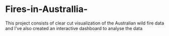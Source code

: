 # Fires-in-Australlia-
This project consists of clear cut visualization of the Australian wild fire data and I've also created an interactive dashboard to analyse the data
